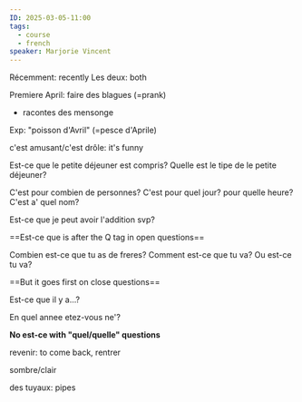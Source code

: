 ```yaml
---
ID: 2025-03-05-11:00
tags:
  - course
  - french
speaker: Marjorie Vincent
---
```

Récemment: recently
Les deux: both

Premiere April: faire des blagues (=prank)
- racontes des mensonge

Exp: "poisson d'Avril" (=pesce d'Aprile)

c'est amusant/c'est drôle: it's funny

Est-ce que le petite déjeuner est compris?
Quelle est le tipe de le petite déjeuner?

C'est pour combien de personnes?
C'est pour quel jour? pour quelle heure?
C'est a' quel nom?

Est-ce que je peut avoir l'addition svp?

==Est-ce que is after the Q tag in open questions==

Combien est-ce que tu as de freres?
Comment est-ce que tu va?
Ou est-ce tu va?

==But it goes first on close questions==

Est-ce que il y a...?

En quel annee etez-vous ne'?

**No est-ce with "quel/quelle" questions**

revenir: to come back, rentrer

sombre/clair

des tuyaux: pipes